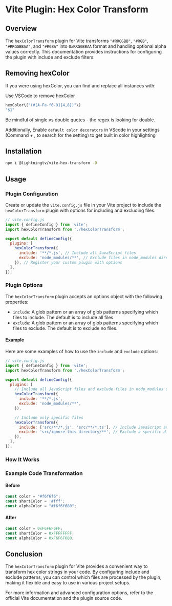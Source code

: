 # Vite Plugin: Hex Color Transform

## Overview

The `hexColorTransform` plugin for Vite transforms `"#RRGGBB"`, `"#RGB"`, `"#RRGGBBAA"`, and `"#RGBA"` into `0xRRGGBBAA` format and handling optional alpha values correctly. This documentation provides instructions for configuring the plugin with include and exclude filters.

## Removing hexColor

If you were using hexColor, you can find and replace all instances with:

Use VSCode to remove hexColor
```js
hexColor\("(#[A-Fa-f0-9]{4,8})"\)
"$1"
```

Be mindful of single vs double quotes - the regex is looking for double.

Additionally, Enable `default color decorators` in VScode in your settings (Command + , to search for the setting) to get built in color highlighting


## Installation

```sh
npm i @lightningtv/vite-hex-transform -D
```

## Usage

### Plugin Configuration

Create or update the `vite.config.js` file in your Vite project to include the `hexColorTransform` plugin with options for including and excluding files.

```javascript
// vite.config.js
import { defineConfig } from 'vite';
import hexColorTransform from './hexColorTransform';

export default defineConfig({
  plugins: [
    hexColorTransform({
      include: '**/*.js', // Include all JavaScript files
      exclude: 'node_modules/**', // Exclude files in node_modules directory
    }), // Register your custom plugin with options
  ],
});
```

### Plugin Options

The `hexColorTransform` plugin accepts an options object with the following properties:

- `include`: A glob pattern or an array of glob patterns specifying which files to include. The default is to include all files.
- `exclude`: A glob pattern or an array of glob patterns specifying which files to exclude. The default is to exclude no files.

#### Example

Here are some examples of how to use the `include` and `exclude` options:

```javascript
// vite.config.js
import { defineConfig } from 'vite';
import hexColorTransform from './hexColorTransform';

export default defineConfig({
  plugins: [
    // Include all JavaScript files and exclude files in node_modules directory
    hexColorTransform({
      include: '**/*.js',
      exclude: 'node_modules/**',
    }),

    // Include only specific files
    hexColorTransform({
      include: ['src/**/*.js', 'src/**/*.ts'], // Include JavaScript and TypeScript files in the src directory
      exclude: 'src/ignore-this-directory/**', // Exclude a specific directory
    }),
  ],
});
```

### How It Works

### Example Code Transformation

#### Before

```javascript
const color = "#f6f6f6";
const shortColor = '#fff';
const alphaColor = "#f6f6f680";
```

#### After

```javascript
const color = 0xF6F6F6FF;
const shortColor = 0xFFFFFFFF;
const alphaColor = 0xF6F6F680;
```

## Conclusion

The `hexColorTransform` plugin for Vite provides a convenient way to transform hex color strings in your code. By configuring include and exclude patterns, you can control which files are processed by the plugin, making it flexible and easy to use in various project setups.

For more information and advanced configuration options, refer to the official Vite documentation and the plugin source code.

